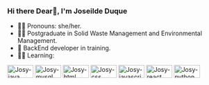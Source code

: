 ### Hi there Dear👋, I'm Joseilde Duque

- 👩‍🦱 Pronouns: she/her.
- 👩‍🎓 Postgraduate in Solid Waste Management and Environmental Management.
- 🌱 BackEnd developer in training.
- 👩‍💻 Learning:
<div style="display: inline-block">
  	 <img align="center" alt="Josy-java" height="30" width="60" src="https://img.shields.io/badge/Java-ED8B00?style=for-the-badge&logo=openjdk&logoColor=white">
     	<img align="center" alt="Josy-mysql" height="30" width="60" src="https://img.shields.io/badge/MySQL-00000F?style=for-the-badge&logo=mysql&logoColor=white">
      <img align="center" alt="Josy-html" height="30" width="60" src="https://img.shields.io/badge/HTML5-E34F26?style=for-the-badge&logo=html5&logoColor=white">
      <img align="center" alt="Josy-css" height="30" width="60" src="https://img.shields.io/badge/CSS3-1572B6?style=for-the-badge&logo=css3&logoColor=white">
      <img align="center" alt="Josy-javascript" height="30" width="60" src="https://img.shields.io/badge/JavaScript-F7DF1E?style=for-the-badge&logo=javascript&logoColor=black ">
      <img align="center" alt="Josy-react" height="30" width="60" src="https://img.shields.io/badge/React-20232A?style=for-the-badge&logo=react&logoColor=61DAFB">
      <img align="center" alt="Josy-python" height="30" width="60" src="https://img.shields.io/badge/Python-14354C?style=for-the-badge&logo=python&logoColor=white">
</div>
